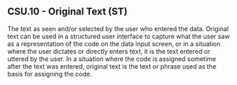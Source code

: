 ## CSU.10 - Original Text (ST)

The text as seen and/or selected by the user who entered the data. Original text can be used in a structured user interface to capture what the user saw as a representation of the code on the data input screen, or in a situation where the user dictates or directly enters text, it is the text entered or uttered by the user. In a situation where the code is assigned sometime after the text was entered, original text is the text or phrase used as the basis for assigning the code.
